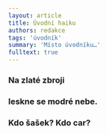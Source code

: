 ```yaml
---
layout: article
title: Úvodní haiku
authors: redakce
tags: 'úvodník'
summary: 'Místo úvodníku…'
fulltext: true
---
```


### Na zlaté zbroji
### leskne se modré nebe.
### Kdo šašek? Kdo car?
